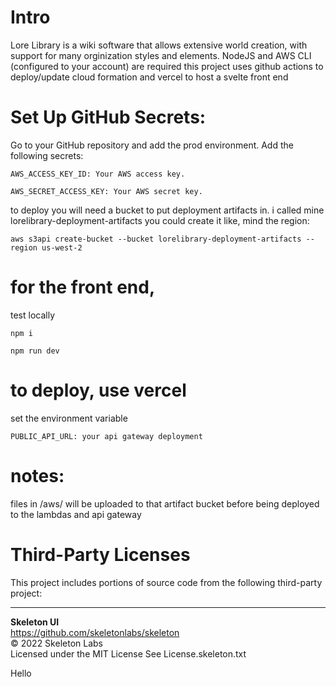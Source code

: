 # Intro

Lore Library is a wiki software that allows extensive world creation, with support for many orginization styles and elements.
NodeJS and AWS CLI (configured to your account) are required
this project uses github actions to deploy/update cloud formation
and vercel to host a svelte front end

# Set Up GitHub Secrets:

Go to your GitHub repository and add the prod environment.
Add the following secrets:

    AWS_ACCESS_KEY_ID: Your AWS access key.

    AWS_SECRET_ACCESS_KEY: Your AWS secret key.

to deploy you will need a bucket to put deployment artifacts in. i called mine lorelibrary-deployment-artifacts
you could create it like, mind the region:

    aws s3api create-bucket --bucket lorelibrary-deployment-artifacts --region us-west-2

# for the front end, 
test locally

    npm i

    npm run dev

# to deploy, use vercel 
set the environment variable

    PUBLIC_API_URL: your api gateway deployment

# notes:

files in /aws/ will be uploaded to that artifact bucket before being deployed to the lambdas and api gateway

# Third-Party Licenses

This project includes portions of source code from the following third-party project:

---

**Skeleton UI**  
https://github.com/skeletonlabs/skeleton  
© 2022 Skeleton Labs  
Licensed under the MIT License
See License.skeleton.txt

Hello